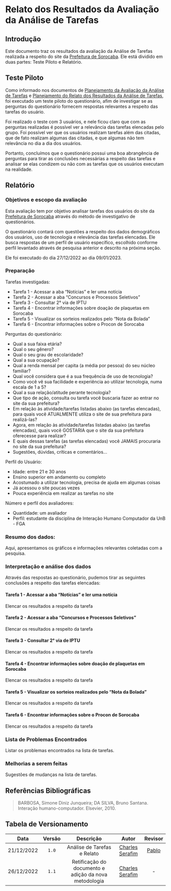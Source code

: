 # Relato dos Resultados da Avaliação da Análise de Tarefas

## Introdução

Este documento traz os resultados da avaliação da Análise de Tarefas realizada a respeito do site da [Prefeitura de Sorocaba](https://www.sorocaba.sp.gov.br/). Ele está dividido em duas partes: Teste Piloto e Relatório.

## Teste Piloto

Como informado nos documentos de [Planejamento da Avaliação da Análise de Tarefas](https://interacao-humano-computador.github.io/2022.2-PrefeituraDeSorocaba/#/pages/projeto/etapa4/planejamento_analise_de_tarefas) e [Planejamento do Relato dos Resultados da Análise de Tarefas](https://interacao-humano-computador.github.io/2022.2-PrefeituraDeSorocaba/#/pages/projeto/etapa4/planejamento_resultado_analise_de_tarefas), foi executado um teste piloto do questionário, afim de investigar se as perguntas do questionário fornecem respostas relevantes a respeito das tarefas do usuário.

Foi realizado o teste com 3 usuários, e nele ficou claro que com as perguntas realizadas é possível ver a relevância das tarefas elencadas pelo grupo. Foi possível ver que os usuários realizam tarefas além das citadas, que de fato realizam algumas das citadas, e que algumas não tem relevância no dia a dia dos usuários.

Portanto, concluímos que o questionário possui uma boa abrangência de perguntas para tirar as conclusões necessárias a respeito das tarefas e analisar se elas condizem ou não com as tarefas que os usuários executam na realidade.

## Relatório

### Objetivos e escopo da avaliação

Esta avaliação tem por objetivo analisar tarefas dos usuários do site da [Prefeitura de Sorocaba](https://www.sorocaba.sp.gov.br/) através do método de investigativo de questionários.

O questionário contará com questões a respeito dos dados demográficos dos usuários, uso de tecnologia e relevância das tarefas elencadas. Ele busca respostas de um perfil de usuário específico, escolhido conforme perfil levantado através de pesquisa anterior e descrito na próxima seção.

Ele foi executado do dia 27/12/2022 ao dia 09/01/2023.

### Preparação

Tarefas investigadas:
- Tarefa 1 - Acessar a aba “Notícias” e ler uma notícia
- Tarefa 2 - Acessar a aba “Concursos e Processos Seletivos”
- Tarefa 3 - Consultar 2° via de IPTU
- Tarefa 4 - Encontrar informações sobre doação de plaquetas em Sorocaba
- Tarefa 5 - Visualizar os sorteios realizados pelo “Nota da Bolada”
- Tarefa 6 - Encontrar informações sobre o Procon de Sorocaba

Perguntas do questionário:
- Qual a sua faixa etária?
- Qual o seu gênero?
- Qual o seu grau de escolaridade?
- Qual a sua ocupação?
- Qual a renda mensal per capita (a média por pessoa) do seu núcleo familiar?
- Qual você considera que é a sua frequência de uso de tecnologia?
- Como você vê sua facilidade e experiência ao utilizar tecnologia, numa escala de 1 a 5?
- Qual a sua relação/atitude perante tecnologia?
- Que tipo de ação, consulta ou tarefa você buscaria fazer ao entrar no site da sua prefeitura?
- Em relação às atividade/tarefas listadas abaixo (as tarefas elencadas), para quais você ATUALMENTE utiliza o site de sua prefeitura para realizá-las?
- Agora, em relação às atividade/tarefas listadas abaixo (as tarefas elencadas), quais você GOSTARIA que o site da sua prefeitura oferecesse para realizar?
- E quais dessas tarefas (as tarefas elencadas) você JAMAIS procuraria no site da sua prefeitura?
- Sugestões, dúvidas, críticas e comentários...

Perfil do Usuário:
- Idade: entre 21 e 30 anos
- Ensino superior em andamento ou completo
- Acostumado a utilizar tecnologia, precisa de ajuda em algumas coisas
- Já acessou o site poucas vezes
- Pouca experiência em realizar as tarefas no site

Número e perfil dos avaliadores:
- Quantidade: um avaliador
- Perfil: estudante da disciplina de Interação Humano Computador da UnB - FGA

### Resumo dos dados:

Aqui, apresentamos os gráficos e informações relevantes coletadas com a pesquisa.

### Interpretação e análise dos dados

Através das respostas ao questionário, pudemos tirar as seguintes conclusões a respeito das tarefas elencadas:

#### Tarefa 1 - Acessar a aba “Notícias” e ler uma notícia

Elencar os resultados a respeito da tarefa

#### Tarefa 2 - Acessar a aba “Concursos e Processos Seletivos”

Elencar os resultados a respeito da tarefa

#### Tarefa 3 - Consultar 2° via de IPTU

Elencar os resultados a respeito da tarefa

#### Tarefa 4 - Encontrar informações sobre doação de plaquetas em Sorocaba

Elencar os resultados a respeito da tarefa

#### Tarefa 5 - Visualizar os sorteios realizados pelo “Nota da Bolada”

Elencar os resultados a respeito da tarefa

#### Tarefa 6 - Encontrar informações sobre o Procon de Sorocaba

Elencar os resultados a respeito da tarefa

### Lista de Problemas Encontrados

Listar os problemas encontrados na lista de tarefas.

### Melhorias a serem feitas

Sugestões de mudanças na lista de tarefas.

## Referências Bibliográficas

> BARBOSA, Simone Diniz Junqueira; DA SILVA, Bruno Santana. Interação humano-computador. Elsevier, 2010.

## Tabela de Versionamento

|    Data    | Versão |          Descrição                                    |                         Autor                         |                Revisor                 |
| :--------: | :----: | :---------------------------------------------------: | :---------------------------------------------------: | :------------------------------------: |
| 21/12/2022 | `1.0`  | Análise de Tarefas e Relato                           | [Charles Serafim](https://github.com/charles-serafim) | [Pablo](https://github.com/pabloheika) |
| 26/12/2022 | `1.1`  | Retificação do documento e adição da nova metodologia | [Charles Serafim](https://github.com/charles-serafim) | - |
